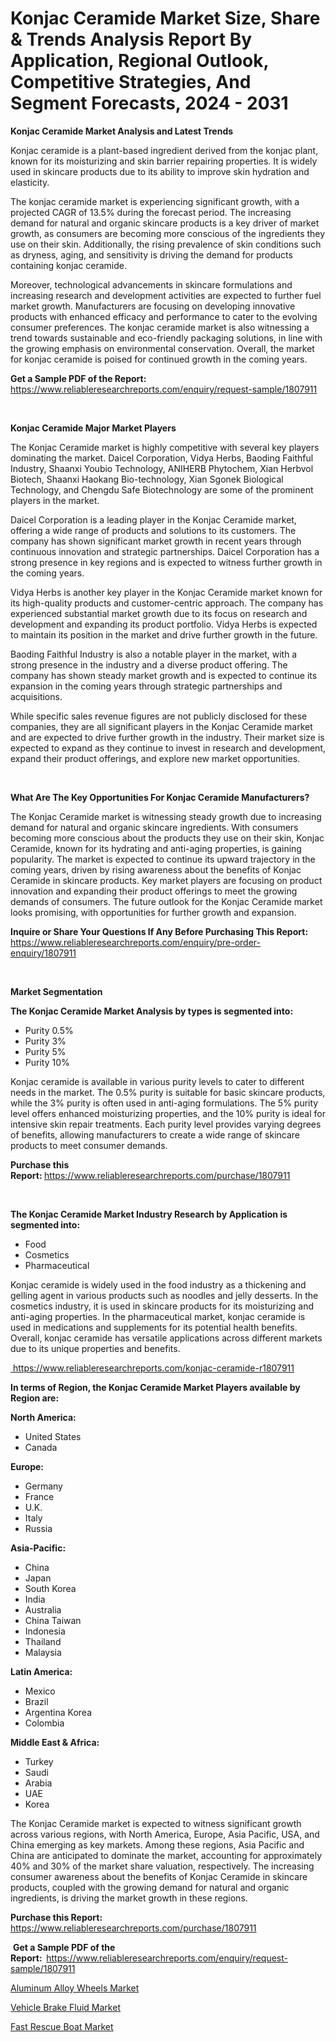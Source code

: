 <p><h1>Konjac Ceramide Market Size, Share & Trends Analysis Report By Application, Regional Outlook, Competitive Strategies, And Segment Forecasts, 2024 - 2031</h1></p><p><strong>Konjac Ceramide Market Analysis and Latest Trends</strong></p>
<p><p>Konjac ceramide is a plant-based ingredient derived from the konjac plant, known for its moisturizing and skin barrier repairing properties. It is widely used in skincare products due to its ability to improve skin hydration and elasticity.</p><p>The konjac ceramide market is experiencing significant growth, with a projected CAGR of 13.5% during the forecast period. The increasing demand for natural and organic skincare products is a key driver of market growth, as consumers are becoming more conscious of the ingredients they use on their skin. Additionally, the rising prevalence of skin conditions such as dryness, aging, and sensitivity is driving the demand for products containing konjac ceramide.</p><p>Moreover, technological advancements in skincare formulations and increasing research and development activities are expected to further fuel market growth. Manufacturers are focusing on developing innovative products with enhanced efficacy and performance to cater to the evolving consumer preferences. The konjac ceramide market is also witnessing a trend towards sustainable and eco-friendly packaging solutions, in line with the growing emphasis on environmental conservation. Overall, the market for konjac ceramide is poised for continued growth in the coming years.</p></p>
<p><strong>Get a Sample PDF of the Report:&nbsp;</strong> <a href="https://www.reliableresearchreports.com/enquiry/request-sample/1807911">https://www.reliableresearchreports.com/enquiry/request-sample/1807911</a></p>
<p>&nbsp;</p>
<p><strong>Konjac Ceramide Major Market Players</strong></p>
<p><p>The Konjac Ceramide market is highly competitive with several key players dominating the market. Daicel Corporation, Vidya Herbs, Baoding Faithful Industry, Shaanxi Youbio Technology, ANIHERB Phytochem, Xian Herbvol Biotech, Shaanxi Haokang Bio-technology, Xian Sgonek Biological Technology, and Chengdu Safe Biotechnology are some of the prominent players in the market.</p><p>Daicel Corporation is a leading player in the Konjac Ceramide market, offering a wide range of products and solutions to its customers. The company has shown significant market growth in recent years through continuous innovation and strategic partnerships. Daicel Corporation has a strong presence in key regions and is expected to witness further growth in the coming years.</p><p>Vidya Herbs is another key player in the Konjac Ceramide market known for its high-quality products and customer-centric approach. The company has experienced substantial market growth due to its focus on research and development and expanding its product portfolio. Vidya Herbs is expected to maintain its position in the market and drive further growth in the future.</p><p>Baoding Faithful Industry is also a notable player in the market, with a strong presence in the industry and a diverse product offering. The company has shown steady market growth and is expected to continue its expansion in the coming years through strategic partnerships and acquisitions.</p><p>While specific sales revenue figures are not publicly disclosed for these companies, they are all significant players in the Konjac Ceramide market and are expected to drive further growth in the industry. Their market size is expected to expand as they continue to invest in research and development, expand their product offerings, and explore new market opportunities.</p></p>
<p>&nbsp;</p>
<p><strong>What Are The Key Opportunities For Konjac Ceramide Manufacturers?</strong></p>
<p><p>The Konjac Ceramide market is witnessing steady growth due to increasing demand for natural and organic skincare ingredients. With consumers becoming more conscious about the products they use on their skin, Konjac Ceramide, known for its hydrating and anti-aging properties, is gaining popularity. The market is expected to continue its upward trajectory in the coming years, driven by rising awareness about the benefits of Konjac Ceramide in skincare products. Key market players are focusing on product innovation and expanding their product offerings to meet the growing demands of consumers. The future outlook for the Konjac Ceramide market looks promising, with opportunities for further growth and expansion.</p></p>
<p><strong>Inquire or Share Your Questions If Any Before Purchasing This Report:</strong> <a href="https://www.reliableresearchreports.com/enquiry/pre-order-enquiry/1807911">https://www.reliableresearchreports.com/enquiry/pre-order-enquiry/1807911</a></p>
<p>&nbsp;</p>
<p><strong>Market Segmentation</strong></p>
<p><strong>The Konjac Ceramide Market Analysis by types is segmented into:</strong></p>
<p><ul><li>Purity 0.5%</li><li>Purity 3%</li><li>Purity 5%</li><li>Purity 10%</li></ul></p>
<p><p>Konjac ceramide is available in various purity levels to cater to different needs in the market. The 0.5% purity is suitable for basic skincare products, while the 3% purity is often used in anti-aging formulations. The 5% purity level offers enhanced moisturizing properties, and the 10% purity is ideal for intensive skin repair treatments. Each purity level provides varying degrees of benefits, allowing manufacturers to create a wide range of skincare products to meet consumer demands.</p></p>
<p><strong>Purchase this Report:&nbsp;</strong><a href="https://www.reliableresearchreports.com/purchase/1807911">https://www.reliableresearchreports.com/purchase/1807911</a></p>
<p>&nbsp;</p>
<p><strong>The Konjac Ceramide Market Industry Research by Application is segmented into:</strong></p>
<p><ul><li>Food</li><li>Cosmetics</li><li>Pharmaceutical</li></ul></p>
<p><p>Konjac ceramide is widely used in the food industry as a thickening and gelling agent in various products such as noodles and jelly desserts. In the cosmetics industry, it is used in skincare products for its moisturizing and anti-aging properties. In the pharmaceutical market, konjac ceramide is used in medications and supplements for its potential health benefits. Overall, konjac ceramide has versatile applications across different markets due to its unique properties and benefits.</p></p>
<p><a href="https://www.reliableresearchreports.com/konjac-ceramide-r1807911">&nbsp;https://www.reliableresearchreports.com/konjac-ceramide-r1807911</a></p>
<p><strong>In terms of Region, the Konjac Ceramide Market Players available by Region are:</strong></p>
<p>
    <p> <strong> North America: </strong>
        <ul>
            <li>United States</li>
            <li>Canada</li>
        </ul>
        </p> 
    <p> <strong> Europe: </strong>
        <ul>
            <li>Germany</li>
            <li>France</li>
            <li>U.K.</li>
            <li>Italy</li>
            <li>Russia</li>
        </ul>
        </p> 
    <p> <strong> Asia-Pacific: </strong>
        <ul>
            <li>China</li>
            <li>Japan</li>
            <li>South Korea</li>
            <li>India</li>
            <li>Australia</li>
            <li>China Taiwan</li>
            <li>Indonesia</li>
            <li>Thailand</li>
            <li>Malaysia</li>
        </ul>
        </p> 
    <p> <strong> Latin America: </strong>
        <ul>
            <li>Mexico</li>
            <li>Brazil</li>
            <li>Argentina Korea</li>
            <li>Colombia</li>
        </ul>
        </p> 
    <p> <strong> Middle East & Africa: </strong>
        <ul>
            <li>Turkey</li>
            <li>Saudi</li>
            <li>Arabia</li>
            <li>UAE</li>
            <li>Korea</li>
        </ul>
    </p>
    </p>
<p><p>The Konjac Ceramide market is expected to witness significant growth across various regions, with North America, Europe, Asia Pacific, USA, and China emerging as key markets. Among these regions, Asia Pacific and China are anticipated to dominate the market, accounting for approximately 40% and 30% of the market share valuation, respectively. The increasing consumer awareness about the benefits of Konjac Ceramide in skincare products, coupled with the growing demand for natural and organic ingredients, is driving the market growth in these regions.</p></p>
<p><strong>Purchase this Report: </strong><a href="https://www.reliableresearchreports.com/purchase/1807911">https://www.reliableresearchreports.com/purchase/1807911</a></p>
<p>&nbsp;<strong>Get a Sample PDF of the Report:&nbsp;&nbsp;</strong><a href="https://www.reliableresearchreports.com/enquiry/request-sample/1807911">https://www.reliableresearchreports.com/enquiry/request-sample/1807911</a></p>
<p><strong></strong></p>
<p><p><a href="https://medium.com/@fredyconn_73380/aluminum-alloy-wheels-market-a-global-and-regional-analysis-2024-2031-ddf677b15540">Aluminum Alloy Wheels Market</a></p><p><a href="https://medium.com/@tiannaorton6767/global-vehicle-brake-fluid-market-exploring-market-share-market-trends-and-future-growth-f0b3e5ab28c1">Vehicle Brake Fluid Market</a></p><p><a href="https://medium.com/@jewelmohr52/global-fast-rescue-boat-market-is-projected-to-grow-at-a-cagr-of-10-8-c09d2e686e0d">Fast Rescue Boat Market</a></p></p>